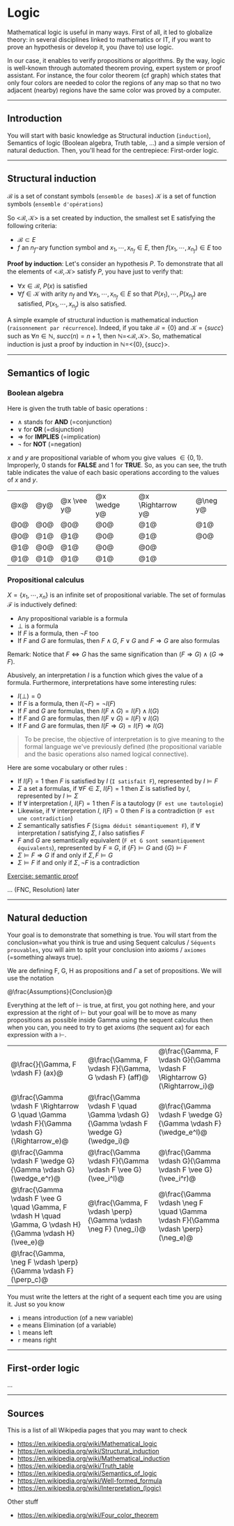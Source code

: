 # Logic

Mathematical logic is useful in many ways. First of all, it led to globalize theory: in several disciplines linked to mathematics or IT, if you want to prove an hypothesis or develop it, you (have to) use logic.

In our case, it enables to verify propositions or algorithms.
By the way, logic is well-known through automated theorem proving, expert system or proof assistant. For instance, the four color theorem (cf graph) which states that only four colors are needed to color the regions of any map so that no two adjacent (nearby) regions have the same color was proved by a computer.

<hr class="sl">

## Introduction

You will start with basic knowledge as Structural induction (``induction``), Semantics of logic (Boolean algebra, Truth table, ...) and a simple version of natural deduction. Then, you'll head for the centrepiece: First-order logic.

<hr class="sr">

## Structural induction

$\mathcal{B}$ is a set of constant symbols (``ensemble de bases``)
$\mathcal{K}$ is a set of function symbols (``ensemble d'opérations``)

So <$\mathcal{B},\mathcal{K}$> is a set created by induction, the smallest set E satisfying the following criteria:
* $\mathcal{B} \subset E$
* $f$ an $n_{f}$-ary function symbol and $x_{1}, \cdots, x_{n_{f}} \in E$, then $f(x_{1}, \cdots, x_{n_{f}}) \in E$ too

**Proof by induction**: Let's consider an hypothesis $P$. To demonstrate that all the elements of <$\mathcal{B},\mathcal{K}$> satisfy $P$, you have just to verify that:
* $\forall x \in \mathcal{B}$, $P(x)$ is satisfied
* $\forall f \in \mathcal{K}$ with arity $n_{f}$ and $\forall x_{1}, \cdots, x_{n_{f}} \in E$ so that $P(x_{1}), \cdots, P(x_{n_{f}})$ are satisfied, $P(x_{1}, \cdots, x_{n_{f}})$ is also satisfied.

A simple example of structural induction is mathematical induction (``raisonnement par récurrence``). 
Indeed, if you take $\mathcal{B}=\{0\}$ and $\mathcal{K}=\{succ\}$ such as $\forall n \in \mathbb{N}$, $succ(n)=n+1$, then $\mathbb{N}=$<$\mathcal{B},\mathcal{K}$>.
So, mathematical induction is just a proof by induction in $\mathbb{N}$=<$\{0\},\{succ\}$>. 

<hr class="sl">

## Semantics of logic

### Boolean algebra

Here is given the truth table of basic operations :
* $\wedge$ stands for **AND** (=conjunction)
* $\vee$ for **OR** (=disjunction)
* $\Rightarrow$ for **IMPLIES** (=implication)
* $\neg$ for **NOT** (=negation)

$x$ and $y$ are propositional variable of whom you give values $\in \{0,1\}$. Improperly, $0$ stands for **FALSE** and $1$ for **TRUE**. So, as you can see, the truth table indicates the value of each basic operations according to the values of $x$ and $y$.

<table class="table">
    <tr><td>@x@</td>
        <td>@y@</td>
        <td>@x \vee y@</td>
		<td>@x \wedge y@</td>
		<td>@x \Rightarrow y@</td>
		<td>@\neg y@</td></tr>
	<tr><td>@0@</td>
        <td>@0@</td>
        <td>@0@</td>
		<td>@0@</td>
		<td>@1@</td>
		<td>@1@</td></tr>
	<tr><td>@0@</td>
        <td>@1@</td>
        <td>@1@</td>
		<td>@0@</td>
		<td>@1@</td>
		<td>@0@</td></tr>
	<tr><td>@1@</td>
        <td>@0@</td>
        <td>@1@</td>
		<td>@0@</td>
		<td>@0@</td></tr>
	<tr><td>@1@</td>
        <td>@1@</td>
        <td>@1@</td>
		<td>@1@</td>
		<td>@1@</td></tr>
</table>

### Propositional calculus

$X=\{x_1, \cdots, x_n\}$ is an infinite set of propositional variable.
The set of formulas $\mathcal{F}$ is inductively defined:
* Any propositional variable is a formula
* $\perp$ is a formula
* If $F$ is a formula, then $\neg F$ too
* If $F$ and $G$ are formulas, then $F \wedge G$, $F \vee G$ and $F \Rightarrow G$ are also formulas

Remark: Notice that $F \Leftrightarrow G$ has the same signification than ($F \Rightarrow G$) $\wedge$ ($G \Rightarrow F$).

Abusively, an interpretation $I$ is a function which gives the value of a formula.
Furthermore, interpretations have some interesting rules:
* $I(\perp)=0$
* If $F$ is a formula, then $I(\neg F)=\neg I(F)$
* If $F$ and $G$ are formulas, then $I(F \wedge G)=I(F) \wedge I(G)$
* If $F$ and $G$ are formulas, then $I(F \vee G)=I(F) \vee I(G)$
* If $F$ and $G$ are formulas, then $I(F \Rightarrow G)=I(F) \Rightarrow I(G)$

> To be precise, the objective of interpretation is to give meaning to the formal language we've previously defined (the propositional variable and the basic operations also named logical connective). 

Here are some vocabulary or other rules :

* If $I(F)=1$ then $F$ is satisfied by $I$ (``I satisfait F``), represented by $I \models F$
* $\Sigma$ a set a formulas, if $\forall F \in \Sigma$, $I(F)=1$ then $\Sigma$ is satisfied by $I$, represented by $I \models \Sigma$
* If $\forall$ interpretation $I$, $I(F)=1$ then $F$ is a tautology (``F est une tautologie``)
* Likewise, if $\forall$ interpretation $I$, $I(F)=0$ then $F$ is a contradiction (``F est une contradiction``)
* $\Sigma$ semantically satisfies $F$ (``Sigma déduit sémantiquement F``), if $\forall$ interpretation $I$ satisfying $\Sigma$, $I$ also satisfies $F$
* $F$ and $G$ are semantically equivalent (``F et G sont semantiquement équivalents``), represented by $F \equiv G$, if $\{F\} \models G$ and $\{G\} \models F$
* $\Sigma \models F \Rightarrow G$ if and only if $\Sigma,F \models G$
* $\Sigma \models F$ if and only if $\Sigma, \neg F$ is a contradiction

[Exercise: semantic proof](exercise_semantic.md)

... (FNC, Resolution) later

<hr class="sr">

## Natural deduction

Your goal is to demonstrate that something is
true. You will start from the conclusion=what you
think is true and using Sequent calculus / ``Séquents prouvables``,
you will aim to split your conclusion into axioms / ``axiomes``
(=something always true).

We are defining F, G, H as propositions and $\Gamma$ 
a set of propositions. We will use the notation

@\frac{Assumptions}{Conclusion}@

Everything at the left of $\vdash$ is true, 
at first, you got nothing here, and your expression
at the right of $\vdash$
but your goal will be to move as many propositions
as possible inside Gamma using the sequent calculus
then when you can, you need to try to get axioms
(the sequent ax) for each expression with a $\vdash$.

<table class="table">
    <tr>
        <td>@\frac{}{\Gamma, F \vdash F} (ax)@</td>
        <td>@\frac{\Gamma, F \vdash F}{\Gamma, G \vdash F} (aff)@</td>
        <td>@\frac{\Gamma, F \vdash G}{\Gamma \vdash F \Rightarrow G} (\Rightarrow_i)@</td>    </tr>
    <tr>
        <td>@\frac{\Gamma \vdash F \Rightarrow G \quad \Gamma \vdash F}{\Gamma \vdash G} (\Rightarrow_e)@</td>
        <td>@\frac{\Gamma \vdash F \quad \Gamma \vdash G}{\Gamma \vdash F \wedge G} (\wedge_i)@</td>
        <td>@\frac{\Gamma \vdash F \wedge G}{\Gamma \vdash F} (\wedge_e^l)@</td>
    </tr>
    <tr>
        <td>@\frac{\Gamma \vdash F \wedge G}{\Gamma \vdash G} (\wedge_e^r)@</td>
        <td>@\frac{\Gamma \vdash F}{\Gamma \vdash F \vee G} (\vee_i^l)@</td>
        <td>@\frac{\Gamma \vdash G}{\Gamma \vdash F \vee G} (\vee_i^r)@</td>
    </tr>
    <tr>
        <td>@\frac{\Gamma \vdash F \vee G \quad \Gamma, F \vdash H \quad \Gamma, G \vdash H}{\Gamma \vdash H} (\vee_e)@</td>
        <td>@\frac{\Gamma, F \vdash \perp}{\Gamma \vdash \neg F} (\neg_i)@</td>
        <td>@\frac{\Gamma \vdash \neg F \quad \Gamma \vdash F}{\Gamma \vdash \perp} (\neg_e)@</td>
    </tr>
    <tr>
        <td>@\frac{\Gamma, \neg F \vdash \perp}{\Gamma \vdash F} (\perp_c)@</td>
    </tr>
</table>

You must write the letters at the right of a sequent each time you are using it. 
Just so you know

* ``i`` means introduction (of a new variable)
* ``e`` means Elimination (of a variable)
* ``l`` means left
* ``r`` means right

<hr class="sl">

## First-order logic

...

<hr class="sr">


## Sources

This is a list of all Wikipedia pages that you may
want to check
* https://en.wikipedia.org/wiki/Mathematical_logic
* https://en.wikipedia.org/wiki/Structural_induction
* https://en.wikipedia.org/wiki/Mathematical_induction
* https://en.wikipedia.org/wiki/Truth_table
* https://en.wikipedia.org/wiki/Semantics_of_logic
* https://en.wikipedia.org/wiki/Well-formed_formula
* https://en.wikipedia.org/wiki/Interpretation_(logic)

Other stuff
* https://en.wikipedia.org/wiki/Four_color_theorem
